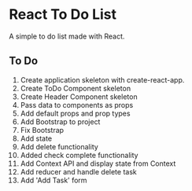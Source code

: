 # React To Do List

A simple to do list made with React.

## To Do

1. Create application skeleton with create-react-app.
2. Create ToDo Component skeleton
3. Create Header Component skeleton
4. Pass data to components as props
5. Add default props and prop types
6. Add Bootstrap to project
7. Fix Bootstrap
8. Add state
9. Add delete functionality
10. Added check complete functionality
11. Add Context API and display state from Context
12. Add reducer and handle delete task
13. Add 'Add Task' form
